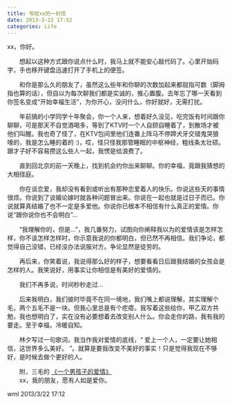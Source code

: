 ```yaml
---
title: 写给xx的一封信 
date: 2013-3-22 17:52
categories: Life
---
```


xx，你好。

　　想起以这种方式跟你说点什么时，我马上就不能安心敲代码了。心里开始码字，手也移开键盘迅速打开了手机上的便签。
 
　　和你是那么久的朋友了，虽然这么些年和你聊的次数加起来都屈指可数（脚拇指也算的话），但自以为每次聊我们都是实诚的，推心置腹。去年忘了哪一天看到你签名变成“开始幸福生活”，为你开心，没问什么，你好就好，无需打扰。
 
　　年前搞的小学同学十年聚会，你一个人来，想着好久没见，吃完饭有时间跟你聊聊，可是那天不自觉酒喝多，等到了KTV时一个人自顾自睡着了，到散场才被他们叫醒。我也奇了怪了，在KTV包间里他们连番上阵马不停蹄犬牙交错鬼哭狼嚎的，我是怎么睡的着的  :)，哎，怪只怪我那管睡眠的中枢神经，粗线条太壮硕。跟才子好不容易攒这么些人一起，我愣是给浪费了。
 
　　直到回北京的前一天晚上，找到机会约你出来聊聊。你的幸福，竟跟我猜想的大相径庭。
 
　　你在谈恋爱，我却没有看到或听出有那种恋爱着人的快乐。你说这些天的事情很烦。你说到了谈婚论嫁时就各种问题冒出来。你说在一起也就是过日子而已。你说就算真结婚了也不一定是多爱他。你说你已根本不相信有什么真正的爱情。你说“跟你说你也不会明白”…
 
　　“我理解你的，但是…”，我几番努力，试图向你阐释我以为的爱情该是怎样怎样，你不该怎样怎样时，你示意我说的你都明白，但已然不再相信。我们争论，都觉得自己没错，已经没办法说服对方。争论显然是徒劳的。

　　再后来，你笑着说，我说得那么好的样子，想要看看日后跟我结婚的女孩会是怎样的人。我笑说好，用事实让你相信是有美好的爱情的。

　　我们不再多说，时间秒秒走过…

　　后来我明白，我们彼时毕竟不在同一境地，我们嘴上都说理解，其实理解个毛，两个五毛不是一块。但我心里总是有个疙瘩。我写着这些给你，甲乙双方共勉，我也想明白了，实在没有必要想着去改变别人什么。你会走你的路，我有我的要走。至于幸福，冷暖自知。

　　林夕写过一句歌词，我当作我对爱情的底线，“ 爱上一个人，一定要让她相信，这世界多么美好。 ”。就算是要我改变不美好的事实！只是觉得我现在不够好，是时候去做个更好的人。

　　附，三毛的 [《一个男孩子的爱情》](http://soul.cn.yahoo.com/ypen/20120205/845777_1.html)  
　　xx，我的朋友，愿有人如是爱你。 

wml
2013/3/22 17:12                                                                                            
                                                                   